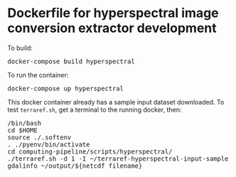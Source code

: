 # Dockerfile for hyperspectral image conversion extractor development
To build:
<pre>
docker-compose build hyperspectral
</pre>

To run the container:
<pre>
docker-compose up hyperspectral
</pre>

This docker container already has a sample input dataset downloaded. To test `terraref.sh`, get a terminal to the running docker, then:
<pre>
/bin/bash
cd $HOME
source ./.softenv
. ./pyenv/bin/activate
cd computing-pipeline/scripts/hyperspectral/
./terraref.sh -d 1 -I ~/terraref-hyperspectral-input-sample -O ~/output
gdalinfo ~/output/${netcdf_filename}
</pre>

